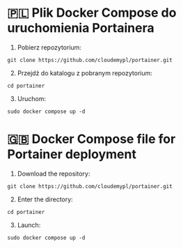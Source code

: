 # 🇵🇱 Plik Docker Compose do uruchomienia Portainera
1. Pobierz repozytorium:
```
git clone https://github.com/cloudemypl/portainer.git
```
2. Przejdź do katalogu z pobranym repozytorium:
```
cd portainer
```
3. Uruchom:
```
sudo docker compose up -d 
```
# 🇬🇧 Docker Compose file for Portainer deployment
1. Download the repository:
```
git clone https://github.com/cloudemypl/portainer.git
```
2. Enter the directory:
```
cd portainer
```
3. Launch:
```
sudo docker compose up -d 
```
